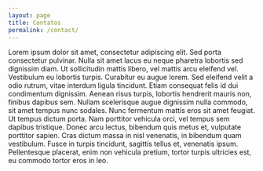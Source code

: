 ```yaml
---
layout: page
title: Contatos
permalink: /contact/
---
```


Lorem ipsum dolor sit amet, consectetur adipiscing elit. Sed porta consectetur pulvinar. Nulla sit amet lacus eu neque pharetra lobortis sed dignissim diam. Ut sollicitudin mattis libero, vel mattis arcu eleifend vel. Vestibulum eu lobortis turpis. Curabitur eu augue lorem. Sed eleifend velit a odio rutrum, vitae interdum ligula tincidunt. Etiam consequat felis id dui condimentum dignissim. Aenean risus turpis, lobortis hendrerit mauris non, finibus dapibus sem. Nullam scelerisque augue dignissim nulla commodo, sit amet tempus nunc sodales. Nunc fermentum mattis eros sit amet feugiat. Ut tempus dictum porta. Nam porttitor vehicula orci, vel tempus sem dapibus tristique. Donec arcu lectus, bibendum quis metus et, vulputate porttitor sapien. Cras dictum massa in nisl venenatis, in bibendum quam vestibulum. Fusce in turpis tincidunt, sagittis tellus et, venenatis ipsum. Pellentesque placerat, enim non vehicula pretium, tortor turpis ultricies est, eu commodo tortor eros in leo.